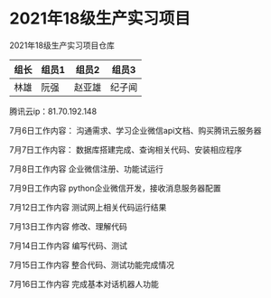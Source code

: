 # 2021年18级生产实习项目

2021年18级生产实习项目仓库

| 组长   | 组员1  | 组员2  | 组员3  | 
| -------|--------|------- | ------ |
| 林雄 | 阮强 | 赵亚雄 | 纪子闻  |

腾讯云ip：81.70.192.148


7月6日工作内容：
沟通需求、学习企业微信api文档、购买腾讯云服务器


7月7日工作内容：
数据库搭建完成、查询相关代码、安装相应程序


7月8日工作内容
企业微信注册、功能试运行


7月9日工作内容
python企业微信开发，接收消息服务器配置


7月12日工作内容
测试网上相关代码运行结果


7月13日工作内容
修改、理解代码

7月14日工作内容
编写代码、测试

7月15日工作内容
整合代码、测试功能完成情况

7月16日工作内容
完成基本对话机器人功能
